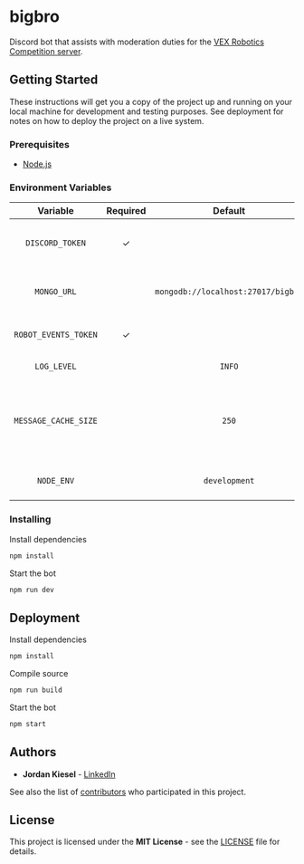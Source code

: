 # bigbro

Discord bot that assists with moderation duties for the [VEX Robotics Competition server](https://discord.gg/vrc).

## Getting Started

These instructions will get you a copy of the project up and running on your local machine for development and testing purposes. See deployment for notes on how to deploy the project on a live system.

### Prerequisites

- [Node.js](https://nodejs.org/)

### Environment Variables

|       Variable       | Required |              Default               |                              Description                               |
| :------------------: | :------: | :--------------------------------: | :--------------------------------------------------------------------: |
|   `DISCORD_TOKEN`    |    ✓     |                                    |              Token of the Discord account to log in with               |
|     `MONGO_URL`      |          | `mongodb://localhost:27017/bigbro` |                     MongoDB server connection URI                      |
| `ROBOT_EVENTS_TOKEN` |    ✓     |                                    |                         Robot Events API token                         |
|     `LOG_LEVEL`      |          |               `INFO`               |                           Minimum log level                            |
| `MESSAGE_CACHE_SIZE` |          |               `250`                | Maximum number of messages (including all pinned) to cache per channel |
|      `NODE_ENV`      |          |           `development`            |                    Node.js application environment                     |

### Installing

Install dependencies

```sh
npm install
```

Start the bot

```sh
npm run dev
```

## Deployment

Install dependencies

```sh
npm install
```

Compile source

```sh
npm run build
```

Start the bot

```sh
npm start
```

## Authors

- **Jordan Kiesel** - [LinkedIn](https://www.linkedin.com/in/jtkiesel/)

See also the list of [contributors](https://github.com/jtkiesel/bigbro/contributors) who participated in this project.

## License

This project is licensed under the **MIT License** - see the [LICENSE](LICENSE) file for details.
